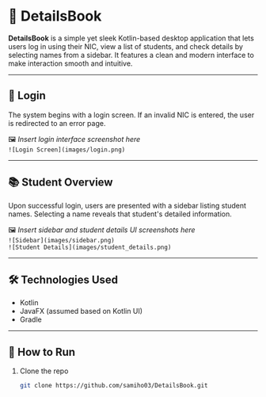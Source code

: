 # 📘 DetailsBook

**DetailsBook** is a simple yet sleek Kotlin-based desktop application that lets users log in using their NIC, view a list of students, and check details by selecting names from a sidebar. It features a clean and modern interface to make interaction smooth and intuitive.

---

## 🔐 Login

The system begins with a login screen. If an invalid NIC is entered, the user is redirected to an error page.

🖼️ _Insert login interface screenshot here_  
`![Login Screen](images/login.png)`

---

## 📚 Student Overview

Upon successful login, users are presented with a sidebar listing student names. Selecting a name reveals that student's detailed information.

🖼️ _Insert sidebar and student details UI screenshots here_  
`![Sidebar](images/sidebar.png)`  
`![Student Details](images/student_details.png)`

---

## 🛠 Technologies Used

- Kotlin
- JavaFX (assumed based on Kotlin UI)
- Gradle

---

## 🚀 How to Run

1. Clone the repo  
   ```bash
   git clone https://github.com/samiho03/DetailsBook.git
